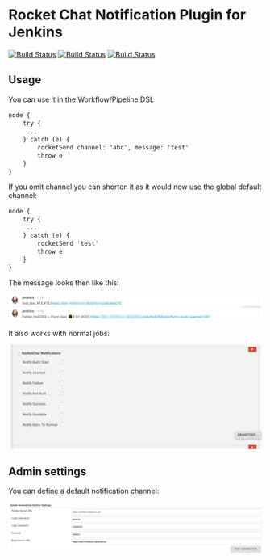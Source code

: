 # Rocket Chat Notification Plugin for Jenkins

[![Build Status](https://travis-ci.org/jenkinsci/rocketchatnotifier-plugin.svg?branch=master)](https://travis-ci.org/jenkinsci/rocketchatnotifier-plugin) 
[![Build Status](https://jenkins.ci.cloudbees.com/job/plugins/job/rocketchatnotifier-plugin/badge/icon)](https://jenkins.ci.cloudbees.com/job/plugins/job/rocketchatnotifier-plugin/)
[![Build Status](https://martinreinhardt-online.de/jenkins/buildStatus/icon?job=rocketchatnotifier-plugin/master)](https://martinreinhardt-online.de/jenkins/job/rocketchatnotifier-plugin/job/master/)

## Usage

You can use it in the Workflow/Pipeline DSL
```
node {
    try {
     ...
    } catch (e) {
        rocketSend channel: 'abc', message: 'test'
        throw e
    }
}
```
If you omit channel you can shorten it as it would now use the global default channel:
```
node {
    try {
     ...
    } catch (e) {
        rocketSend 'test'
        throw e
    }
}
```

The message looks then like this:

![sampel message](rocket_sample_message.png)

It also works with normal jobs:


![job config](rocket_job_config.png)

## Admin settings

You can define a default notification channel:


![sampel message](rocket_admin_settings.png)
